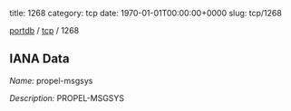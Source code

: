 title: 1268
category: tcp
date: 1970-01-01T00:00:00+0000
slug: tcp/1268

[portdb](/) / [tcp](/category/tcp.html) / 1268


## IANA Data

_Name:_ propel-msgsys

_Description:_ PROPEL-MSGSYS

